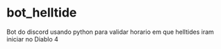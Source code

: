 # bot_helltide
Bot do discord usando python para validar horario em que helltides iram iniciar no Diablo 4
